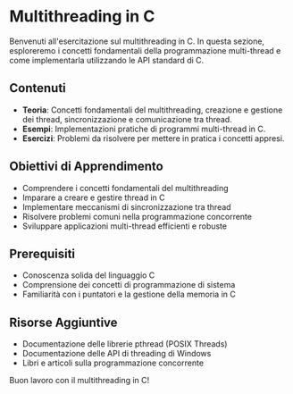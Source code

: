 # Multithreading in C

Benvenuti all'esercitazione sul multithreading in C. In questa sezione, esploreremo i concetti fondamentali della programmazione multi-thread e come implementarla utilizzando le API standard di C.

## Contenuti

- **Teoria**: Concetti fondamentali del multithreading, creazione e gestione dei thread, sincronizzazione e comunicazione tra thread.
- **Esempi**: Implementazioni pratiche di programmi multi-thread in C.
- **Esercizi**: Problemi da risolvere per mettere in pratica i concetti appresi.

## Obiettivi di Apprendimento

- Comprendere i concetti fondamentali del multithreading
- Imparare a creare e gestire thread in C
- Implementare meccanismi di sincronizzazione tra thread
- Risolvere problemi comuni nella programmazione concorrente
- Sviluppare applicazioni multi-thread efficienti e robuste

## Prerequisiti

- Conoscenza solida del linguaggio C
- Comprensione dei concetti di programmazione di sistema
- Familiarità con i puntatori e la gestione della memoria in C

## Risorse Aggiuntive

- Documentazione delle librerie pthread (POSIX Threads)
- Documentazione delle API di threading di Windows
- Libri e articoli sulla programmazione concorrente

Buon lavoro con il multithreading in C!